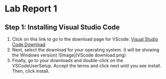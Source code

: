 # Lab Report 1

## Step 1: Installing Visual Studio Code

1. Click on this link to go to the download page for VScode: [Visual Studio Code Download](https://code.visualstudio.com/Download)
2. Next, select the download for your operating system. (I will be showing the Windows version) ![Image](VScode download.png)
3. Finally, go to your downloads and double-click on the VSCodeUserSetup. Accept the terms and click next until you see install. Then, click install. 
